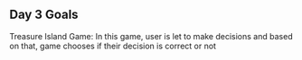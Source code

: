 ## Day 3 Goals

Treasure Island Game: In this game, user is let to make decisions and based on that, game chooses if their decision is correct or not
